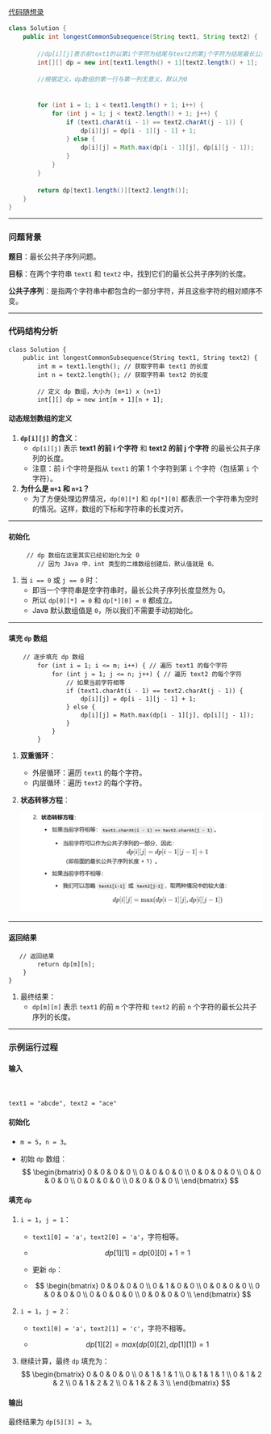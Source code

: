 

[代码随想录](https://www.programmercarl.com/1143.最长公共子序列.html)





```java
class Solution {
    public int longestCommonSubsequence(String text1, String text2) {

        //dp[i][j]表示前text1的以第i个字符为结尾与text2的第j个字符为结尾最长公共子序列
        int[][] dp = new int[text1.length() + 1][text2.length() + 1];

        //根据定义，dp数组的第一行与第一列无意义，默认为0


        for (int i = 1; i < text1.length() + 1; i++) {
            for (int j = 1; j < text2.length() + 1; j++) {
                if (text1.charAt(i - 1) == text2.charAt(j - 1)) {
                    dp[i][j] = dp[i - 1][j - 1] + 1;
                } else {
                    dp[i][j] = Math.max(dp[i - 1][j], dp[i][j - 1]);
                }
            }
        }

        return dp[text1.length()][text2.length()];
    }
}
```





------

### 问题背景

**题目**：最长公共子序列问题。

**目标**：在两个字符串 `text1` 和 `text2` 中，找到它们的最长公共子序列的长度。

**公共子序列**：是指两个字符串中都包含的一部分字符，并且这些字符的相对顺序不变。

------

### 代码结构分析

```
class Solution {
    public int longestCommonSubsequence(String text1, String text2) {
        int m = text1.length(); // 获取字符串 text1 的长度
        int n = text2.length(); // 获取字符串 text2 的长度
        
        // 定义 dp 数组，大小为 (m+1) x (n+1)
        int[][] dp = new int[m + 1][n + 1];
```

#### 动态规划数组的定义

1. **`dp[i][j]` 的含义**：
   - `dp[i][j]` 表示 **text1 的前 i 个字符** 和 **text2 的前 j 个字符** 的最长公共子序列的长度。
   - 注意：前 i 个字符是指从 `text1` 的第 1 个字符到第 `i` 个字符（包括第 `i` 个字符）。
2. **为什么是 `m+1` 和 `n+1`？**
   - 为了方便处理边界情况，`dp[0][*]` 和 `dp[*][0]` 都表示一个字符串为空时的情况。这样，数组的下标和字符串的长度对齐。

------

#### 初始化

```
     // dp 数组在这里其实已经初始化为全 0
        // 因为 Java 中，int 类型的二维数组创建后，默认值就是 0。
```

1. 当 `i == 0` 或 `j == 0` 时：
   - 即当一个字符串是空字符串时，最长公共子序列长度显然为 0。
   - 所以 `dp[0][*] = 0` 和 `dp[*][0] = 0` 都成立。
   - Java 默认数组值是 `0`，所以我们不需要手动初始化。

------

#### 填充 `dp` 数组

```
    // 逐步填充 dp 数组
        for (int i = 1; i <= m; i++) { // 遍历 text1 的每个字符
            for (int j = 1; j <= n; j++) { // 遍历 text2 的每个字符
                // 如果当前字符相等
                if (text1.charAt(i - 1) == text2.charAt(j - 1)) {
                    dp[i][j] = dp[i - 1][j - 1] + 1;
                } else {
                    dp[i][j] = Math.max(dp[i - 1][j], dp[i][j - 1]);
                }
            }
        }
```

1. **双重循环**：

   - 外层循环：遍历 `text1` 的每个字符。
   - 内层循环：遍历 `text2` 的每个字符。

2. **状态转移方程**：

   ![{E22D4D81-1650-4E7E-86B3-36357E7349BE}](assets/{E22D4D81-1650-4E7E-86B3-36357E7349BE}.png)

------

#### 返回结果

```
   // 返回结果
        return dp[m][n];
    }
}
```

1. 最终结果：
   - `dp[m][n]` 表示 `text1` 的前 `m` 个字符和 `text2` 的前 `n` 个字符的最长公共子序列的长度。

------

### 示例运行过程

#### 输入

```


text1 = "abcde", text2 = "ace"
```

#### 初始化

- `m = 5`，`n = 3`。

- 初始 `dp` 数组：
  $$
  \begin{bmatrix} 0 & 0 & 0 & 0 \\ 0 & 0 & 0 & 0 \\ 0 & 0 & 0 & 0 \\ 0 & 0 & 0 & 0 \\ 0 & 0 & 0 & 0 \\ 0 & 0 & 0 & 0 \\ \end{bmatrix}
  $$
  

#### 填充 `dp`

1. `i = 1`，`j = 1`：

   - `text1[0] = 'a'`，`text2[0] = 'a'`，字符相等。

   - $$
     dp[1][1]=dp[0][0]+1=1
     $$

     

   - 更新 `dp`： 

   - $$
     \begin{bmatrix} 0 & 0 & 0 & 0 \\ 0 & 1 & 0 & 0 \\ 0 & 0 & 0 & 0 \\ 0 & 0 & 0 & 0 \\ 0 & 0 & 0 & 0 \\ 0 & 0 & 0 & 0 \\ \end{bmatrix}
     $$

     

2. `i = 1`，`j = 2`：

   - `text1[0] = 'a'`，`text2[1] = 'c'`，字符不相等。 

   - $$
     dp[1][2]=max⁡(dp[0][2],dp[1][1])=1
     $$

     

3. 继续计算，最终 `dp` 填充为：
   $$
   \begin{bmatrix} 0 & 0 & 0 & 0 \\ 0 & 1 & 1 & 1 \\ 0 & 1 & 1 & 1 \\ 0 & 1 & 2 & 2 \\ 0 & 1 & 2 & 2 \\ 0 & 1 & 2 & 3 \\ \end{bmatrix}
   $$
   

#### 输出

最终结果为 `dp[5][3] = 3`。
